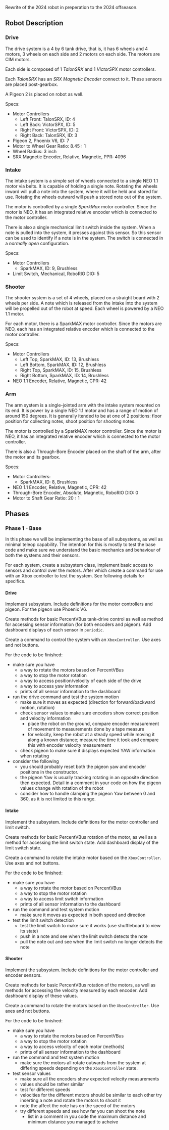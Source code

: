 Rewrite of the 2024 robot in preperation to the 2024 offseason.

## Robot Description

### Drive

The drive system is a 4 by 6 tank drive, that is, it has 6 wheels and 4 motors, 3 wheels on each side and 2 motors on each side. The motors are CIM motors.

Each side is composed of 1 _TalonSRX_ and 1 _VictorSPX_ motor controllers.

Each _TalonSRX_ has an _SRX Magnetic Encoder_ connect to it. These sensors are placed post-gearbox.

A Pigeon 2 is placed on robot as well.

Specs:
- Motor Controllers
  - Left Front: TalonSRX, ID: 4
  - Left Back: VictorSPX, ID: 5
  - Right Front: VictorSPX, ID: 2
  - Right Back: TalonSRX, ID: 3
- Pigeon 2, Phoenix V6, ID: 7
- Motor to Wheel Gear Ratio: $8.45 : 1$
- Wheel Radius: 3 inch
- SRX Magnetic Encoder, Relative, Magnetic, PPR: 4096

### Intake

The intake system is a simple set of wheels connected to a single NEO 1.1 motor via belts. It is capable of holding a single note. Rotating the wheels inward will pull a note into the system, where it will be held and stored for use. Rotating the wheels outward will push a stored note out of the system.

The motor is controlled by a single _SparkMax_ motor controller. Since the motor is NEO, it has an integrated relative encoder which is connected
to the motor controller.

There is also a single mechanical limit switch inside the system. When a note is pulled into the system, it presses against this sensor. So this sensor can be used to identify if a note is in the system. The switch is connected in a _normally open_ configuration.

Specs:
- Motor Controllers
  - SparkMAX, ID: 9, Brushless
- Limit Switch, Mechanical, RoboRIO DIO: 5

### Shooter

The shooter system is a set of 4 wheels, placed on a straight board with 2 wheels per side. A note which is released from the intake into the system will be propelled out of the robot at speed. Each wheel is powered by a NEO 1.1 motor.

For each motor, there is a SparkMAX motor controller. Since the motors are NEO, each has an integrated relative encoder which is connected
to the motor controller.

Specs:
- Motor Controllers
  - Left Top, SparkMAX, ID: 13, Brushless
  - Left Bottom, SparkMAX, ID: 12, Brushless
  - Right Top, SparkMAX, ID: 15, Brushless
  - Right Bottom, SparkMAX, ID: 14, Brushless
- NEO 1.1 Encoder, Relative, Magnetic, CPR: 42

### Arm

The arm system is a single-jointed arm with the intake system mounted on its end. It is power by a single NEO 1.1 motor and has a range of motion of around 150 degrees. It is generally itended to be at one of 2 positions: floor position for collecting notes, shoot position for shooting notes.

The motor is controlled by a SparkMAX motor controller. Since the motor is NEO, it has an integrated relative encoder which is connected
to the motor controller.

There is also a Through-Bore Encoder placed on the shaft of the arm, after the motor and its gearbox.

Specs:
- Motor Controllers:
  - SparkMAX, ID: 8, Brushless
- NEO 1.1 Encoder, Relative, Magnetic, CPR: 42 
- Through-Bore Encoder, Absolute, Magnetic, RoboRIO DIO: 0
- Motor to Shaft Gear Ratio: $20 : 1$

## Phases

### Phase 1 - Base 

In this phase we will be implementing the base of all subsystems, as well as minimal teleop capability. The intention for this is mostly to test the base code and make sure we understand the basic mechanics and behaviour of both the systems and their sensors.

For each system, create a subsystem class, implement basic access to sensors and control over the motors. After which create a command for use with an Xbox controller to test the system. See following details for specifics.

#### Drive

Implement subsystem. Include definitions for the motor controllers and pigeon. For the pigeon use Phoenix V6. 

Create methods for basic PercentVBus tank-drive control as well as method for accessing sensor information (for both encoders and pigeon). Add dashboard displays of each sensor in `periodic`.

Create a command to control the system with an `XboxController`. Use axes and not buttons.

For the code to be finished:
- make sure you have
  - a way to rotate the motors based on PercentVBus
  - a way to stop the motor rotation
  - a way to access position/velocity of each side of the drive
  - a way to access yaw information
  - prints of all sensor information to the dashboard 
- run the drive command and test the system motion
  - make sure it moves as expected (direction for forward/backward motion, rotation)
  - check sensor values to make sure encoders show correct position and velocity information
    - place the robot on the ground, compare encoder measurement of movement to measurements done by a tape measure
    - for velocity, keep the robot at a steady speed while moving it along a known distance; measure the time it took and compare this with encoder velocity measurement
  - check pigeon to make sure it displays expected YAW information when rotating
- consider the following
  - you should probably reset both the pigeon yaw and encoder positions in the constructor.
  - the pigeon Yaw is usually tracking rotating in an opposite direction then expected. Detail in a comment in your code on how the pigeon values change with rotation of the robot
  - consider how to handle clamping the pigeon Yaw between 0 and 360, as it is not limited to this range.
 
#### Intake  

Implement the subsystem. Include definitions for the motor controller and limit switch.

Create methods for basic PercentVBus rotation of the motor, as well as a method for accessing the limit switch state. Add dashboard display of the limit switch state.

Create a command to rotate the intake motor based on the `XboxController`. Use axes and not buttons.

For the code to be finished:
- make sure you have
  - a way to rotate the motor based on PercentVBus
  - a way to stop the motor rotation
  - a way to access limit switch information
  - prints of all sensor information to the dashboard 
- run the command and test system motion
  - make sure it moves as expected in both speed and direction
- test the limit switch detection
  - test the limit switch to make sure it works (use shuffleboard to view its state)
  - push in a note and see when the limit switch detects the note
  - pull the note out and see when the limit switch no longer detects the note

#### Shooter

Implement the subsystem. Include definitions for the motor controller and encoder sensors.

Create methods for basic PercentVBus rotation of the motors, as well as methods for accessing the velocity measured by each encoder. Add dashboard display of these values.

Create a command to rotate the motors based on the `XboxController`. Use axes and not buttons.

For the code to be finished:
- make sure you have
  - a way to rotate the motors based on PercentVBus
  - a way to stop the motor rotation
  - a way to access velocity of each motor (methods)
  - prints of all sensor information to the dashboard 
- run the command and test system motion
  - make sure the motors all rotate outwards from the system at differing speeds depending on the `XboxController` state.
- test sensor values
  - make sure all the encoders show expected velocity measurements
  - values should be rather similar
  - test for different speeds
  - velocities for the different motors should be similar to each other
try inserting a note and rotate the motors to shoot it
  - note the affect the note has on the speed of the motors
  - try different speeds and see how far you can shoot the note
    - list in a comment in you code the maximum distance and minimum distance you managed to acheive 
